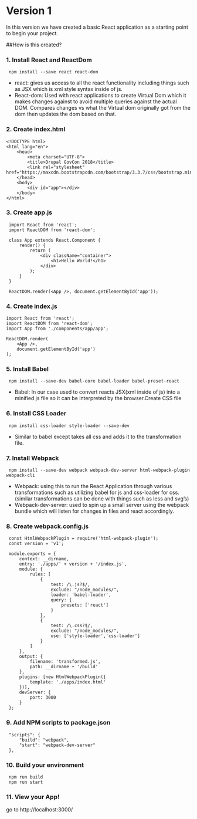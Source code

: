 # Version 1
In this version we have created a basic React application as a starting point to begin your project.

##How is this created?

### 1. Install React and ReactDom
     npm install --save react react-dom
   * react: gives us access to all the react functionality including things such as JSX which is xml style syntax inside of js. 
   * React-dom: Used with react applications to create Virtual Dom which it makes changes against to avoid multiple queries against the actual DOM. Compares changes vs what the Virtual dom originally got from the dom then updates the dom based on that.
### 2. Create index.html
    <!DOCTYPE html>
    <html lang="en">
        <head>
            <meta charset="UTF-8">
            <title>Drupal GovCon 2018</title>
            <link rel="stylesheet" href="https://maxcdn.bootstrapcdn.com/bootstrap/3.3.7/css/bootstrap.min.css">
        </head>
        <body>
            <div id="app"></div>
        </body>
    </html>
 ### 3. Create app.js
     import React from 'react';
     import ReactDOM from 'react-dom';
     
     class App extends React.Component {
         render() {
             return (
                 <div className="container">
                     <h1>Hello World!</h1>
                 </div>
             );
         }
     }
     
     ReactDOM.render(<App />, document.getElementById('app'));
 ### 4. Create index.js
    import React from 'react';
    import ReactDOM from 'react-dom';
    import App from './components/app/app';
    
    ReactDOM.render(
        <App />,
        document.getElementById('app')
    );
 ### 5. Install Babel
     npm install --save-dev babel-core babel-loader babel-preset-react
   * Babel: In our case used to convert reacts JSX(xml inside of js) into a minified js file so it can be interpreted by the browser.Create CSS file
    
 ### 6. Install CSS Loader
     npm install css-loader style-loader --save-dev 
   * Similar to babel except takes all css and adds it to the transformation file.
   
 ### 7. Install Webpack
     npm install --save-dev webpack webpack-dev-server html-webpack-plugin webpack-cli 
   * Webpack: using this to run the React Application through various transformations such as utilizing babel for js and css-loader for css.(similar transformations can be done with things such as less and svg’s)
   * Webpack-dev-server: used to spin up a small server using the webpack bundle which will listen for changes in files and react accordingly.

 ### 8. Create  webpack.config.js
     const HtmlWebpackPlugin = require('html-webpack-plugin');
     const version = 'v1';
     
     module.exports = {
         context: __dirname,
         entry: './apps/' + version + '/index.js',
         module: {
             rules: [
                 {
                     test: /\.js?$/,
                     exclude: "/node_modules/",
                     loader: 'babel-loader',
                     query: {
                         presets: ['react']
                     }
                 },
                 {
                     test: /\.css?$/,
                     exclude: "/node_modules/",
                     use: ['style-loader','css-loader']
                 }
             ]
         },
         output: {
             filename: 'transformed.js',
             path: __dirname + '/build'
         },
         plugins: [new HtmlWebpackPlugin({
             template: './apps/index.html'
         })],
         devServer: {
             port: 3000
         }
     };
     
 ### 9. Add NPM scripts to package.json
     "scripts": {
         "build": "webpack",
         "start": "webpack-dev-server"
     },
     
### 10. Build your environment
     npm run build
     npm run start
     
### 11. View your App!
go to http://localhost:3000/
